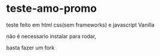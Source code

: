 # teste-amo-promo

teste feito em html css(sem frameworks) e javascript Vanilla

não é necessario instalar para rodar,

basta fazer um fork

